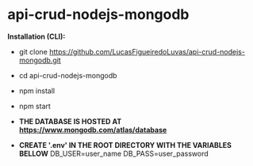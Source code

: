# api-crud-nodejs-mongodb

**Installation (CLI):**
- git clone https://github.com/LucasFigueiredoLuvas/api-crud-nodejs-mongodb.git
- cd api-crud-nodejs-mongodb
- npm install
- npm start

- **THE DATABASE IS HOSTED AT https://www.mongodb.com/atlas/database**
- **CREATE '.env' IN THE ROOT DIRECTORY WITH THE VARIABLES BELLOW**
DB_USER=user_name
DB_PASS=user_password
